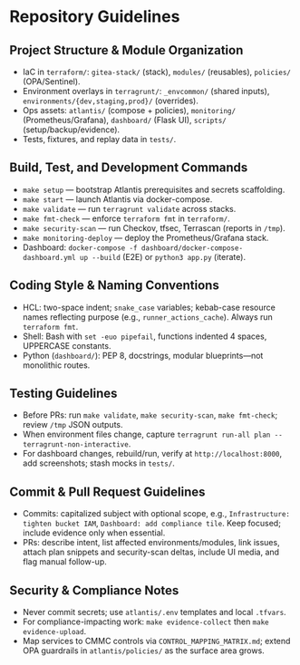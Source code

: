 # Repository Guidelines

## Project Structure & Module Organization
- IaC in `terraform/`: `gitea-stack/` (stack), `modules/` (reusables), `policies/` (OPA/Sentinel).
- Environment overlays in `terragrunt/`: `_envcommon/` (shared inputs), `environments/{dev,staging,prod}/` (overrides).
- Ops assets: `atlantis/` (compose + policies), `monitoring/` (Prometheus/Grafana), `dashboard/` (Flask UI), `scripts/` (setup/backup/evidence).
- Tests, fixtures, and replay data in `tests/`.

## Build, Test, and Development Commands
- `make setup` — bootstrap Atlantis prerequisites and secrets scaffolding.
- `make start` — launch Atlantis via docker-compose.
- `make validate` — run `terragrunt validate` across stacks.
- `make fmt-check` — enforce `terraform fmt` in `terraform/`.
- `make security-scan` — run Checkov, tfsec, Terrascan (reports in `/tmp`).
- `make monitoring-deploy` — deploy the Prometheus/Grafana stack.
- Dashboard: `docker-compose -f dashboard/docker-compose-dashboard.yml up --build` (E2E) or `python3 app.py` (iterate).

## Coding Style & Naming Conventions
- HCL: two-space indent; `snake_case` variables; kebab-case resource names reflecting purpose (e.g., `runner_actions_cache`). Always run `terraform fmt`.
- Shell: Bash with `set -euo pipefail`, functions indented 4 spaces, UPPERCASE constants.
- Python (`dashboard/`): PEP 8, docstrings, modular blueprints—not monolithic routes.

## Testing Guidelines
- Before PRs: run `make validate`, `make security-scan`, `make fmt-check`; review `/tmp` JSON outputs.
- When environment files change, capture `terragrunt run-all plan --terragrunt-non-interactive`.
- For dashboard changes, rebuild/run, verify at `http://localhost:8000`, add screenshots; stash mocks in `tests/`.

## Commit & Pull Request Guidelines
- Commits: capitalized subject with optional scope, e.g., `Infrastructure: tighten bucket IAM`, `Dashboard: add compliance tile`. Keep focused; include evidence only when essential.
- PRs: describe intent, list affected environments/modules, link issues, attach plan snippets and security-scan deltas, include UI media, and flag manual follow-up.

## Security & Compliance Notes
- Never commit secrets; use `atlantis/.env` templates and local `.tfvars`.
- For compliance-impacting work: `make evidence-collect` then `make evidence-upload`.
- Map services to CMMC controls via `CONTROL_MAPPING_MATRIX.md`; extend OPA guardrails in `atlantis/policies/` as the surface area grows.

